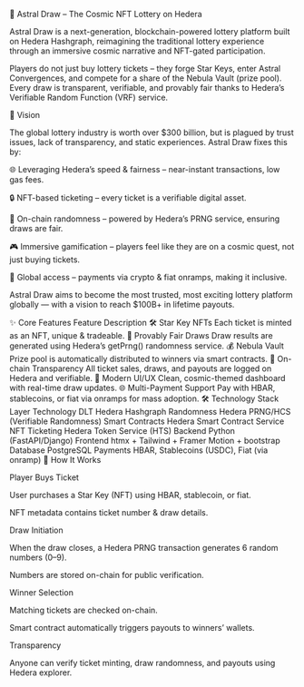 🌌 Astral Draw – The Cosmic NFT Lottery on Hedera

Astral Draw is a next-generation, blockchain-powered lottery platform built on Hedera Hashgraph, reimagining the traditional lottery experience through an immersive cosmic narrative and NFT-gated participation.

Players do not just buy lottery tickets – they forge Star Keys, enter Astral Convergences, and compete for a share of the Nebula Vault (prize pool).
Every draw is transparent, verifiable, and provably fair thanks to Hedera’s Verifiable Random Function (VRF) service.

🚀 Vision

The global lottery industry is worth over $300 billion, but is plagued by trust issues, lack of transparency, and static experiences.
Astral Draw fixes this by:

🌐 Leveraging Hedera’s speed & fairness – near-instant transactions, low gas fees.

🔒 NFT-based ticketing – every ticket is a verifiable digital asset.

🎲 On-chain randomness – powered by Hedera’s PRNG service, ensuring draws are fair.

🎮 Immersive gamification – players feel like they are on a cosmic quest, not just buying tickets.

💸 Global access – payments via crypto & fiat onramps, making it inclusive.

Astral Draw aims to become the most trusted, most exciting lottery platform globally — with a vision to reach $100B+ in lifetime payouts.

✨ Core Features
Feature	Description
🛠 Star Key NFTs	Each ticket is minted as an NFT, unique & tradeable.
🎲 Provably Fair Draws	Draw results are generated using Hedera’s getPrng() randomness service.
💰 Nebula Vault	Prize pool is automatically distributed to winners via smart contracts.
🔗 On-chain Transparency	All ticket sales, draws, and payouts are logged on Hedera and verifiable.
📱 Modern UI/UX	Clean, cosmic-themed dashboard with real-time draw updates.
🌐 Multi-Payment Support	Pay with HBAR, stablecoins, or fiat via onramps for mass adoption.
🛠 Technology Stack
Layer	Technology
DLT	Hedera Hashgraph
Randomness	Hedera PRNG/HCS (Verifiable Randomness)
Smart Contracts	Hedera Smart Contract Service
NFT Ticketing	Hedera Token Service (HTS)
Backend	Python (FastAPI/Django)
Frontend	htmx + Tailwind + Framer Motion + bootstrap
Database	PostgreSQL
Payments	HBAR, Stablecoins (USDC), Fiat (via onramp)
🧩 How It Works

Player Buys Ticket

User purchases a Star Key (NFT) using HBAR, stablecoin, or fiat.

NFT metadata contains ticket number & draw details.

Draw Initiation

When the draw closes, a Hedera PRNG transaction generates 6 random numbers (0–9).

Numbers are stored on-chain for public verification.

Winner Selection

Matching tickets are checked on-chain.

Smart contract automatically triggers payouts to winners’ wallets.

Transparency

Anyone can verify ticket minting, draw randomness, and payouts using Hedera explorer.
